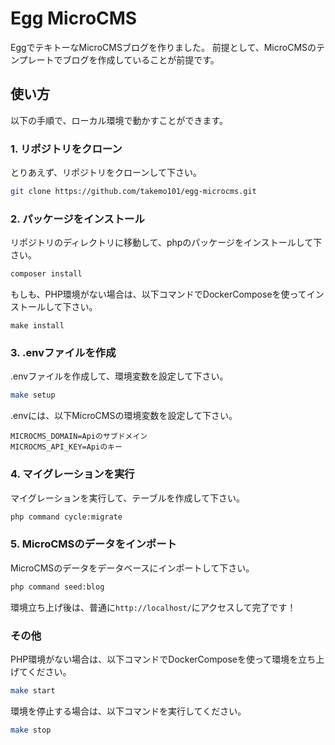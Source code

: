 # Egg MicroCMS
EggでテキトーなMicroCMSブログを作りました。
前提として、MicroCMSのテンプレートでブログを作成していることが前提です。

## 使い方
以下の手順で、ローカル環境で動かすことができます。

### 1. リポジトリをクローン
とりあえず、リポジトリをクローンして下さい。
```bash
git clone https://github.com/takemo101/egg-microcms.git
```

### 2. パッケージをインストール
リポジトリのディレクトリに移動して、phpのパッケージをインストールして下さい。
```bash
composer install
```
もしも、PHP環境がない場合は、以下コマンドでDockerComposeを使ってインストールして下さい。
```
make install
```

### 3. .envファイルを作成
.envファイルを作成して、環境変数を設定して下さい。
```bash
make setup
```
.envには、以下MicroCMSの環境変数を設定して下さい。
```properties
MICROCMS_DOMAIN=Apiのサブドメイン
MICROCMS_API_KEY=Apiのキー
```

### 4. マイグレーションを実行
マイグレーションを実行して、テーブルを作成して下さい。
```bash
php command cycle:migrate
```

### 5. MicroCMSのデータをインポート
MicroCMSのデータをデータベースにインポートして下さい。
```bash
php command seed:blog
```
環境立ち上げ後は、普通に```http://localhost/```にアクセスして完了です！

### その他
PHP環境がない場合は、以下コマンドでDockerComposeを使って環境を立ち上げてください。
```bash
make start
```
環境を停止する場合は、以下コマンドを実行してください。
```bash
make stop
```
